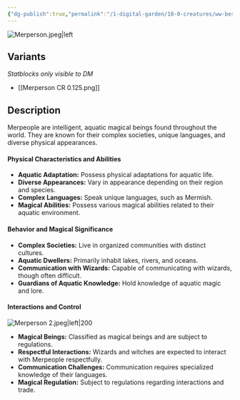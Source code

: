 ```yaml
---
{"dg-publish":true,"permalink":"/1-digital-garden/10-0-creatures/ww-bestiary/merperson/","tags":["#creature","#magical-being"]}
---
```


![Merperson.jpeg|left](/img/user/1%20DIGITAL%20GARDEN/10.0%20CREATURES/(Attachments)/WW%20Bestiary/Merperson.jpeg)

## Variants
*Statblocks only visible to DM*
- [[Merperson CR 0.125.png]]

## Description

Merpeople are intelligent, aquatic magical beings found throughout the world. They are known for their complex societies, unique languages, and diverse physical appearances.

#### Physical Characteristics and Abilities

* **Aquatic Adaptation:** Possess physical adaptations for aquatic life.
* **Diverse Appearances:** Vary in appearance depending on their region and species.
* **Complex Languages:** Speak unique languages, such as Mermish.
* **Magical Abilities:** Possess various magical abilities related to their aquatic environment.

#### Behavior and Magical Significance

* **Complex Societies:** Live in organized communities with distinct cultures.
* **Aquatic Dwellers:** Primarily inhabit lakes, rivers, and oceans.
* **Communication with Wizards:** Capable of communicating with wizards, though often difficult.
* **Guardians of Aquatic Knowledge:** Hold knowledge of aquatic magic and lore.

#### Interactions and Control
![Merperson 2.jpeg|left|200](/img/user/1%20DIGITAL%20GARDEN/10.0%20CREATURES/(Attachments)/WW%20Bestiary/Merperson%202.jpeg)
* **Magical Beings:** Classified as magical beings and are subject to regulations.
* **Respectful Interactions:** Wizards and witches are expected to interact with Merpeople respectfully.
* **Communication Challenges:** Communication requires specialized knowledge of their languages.
* **Magical Regulation:** Subject to regulations regarding interactions and trade.

